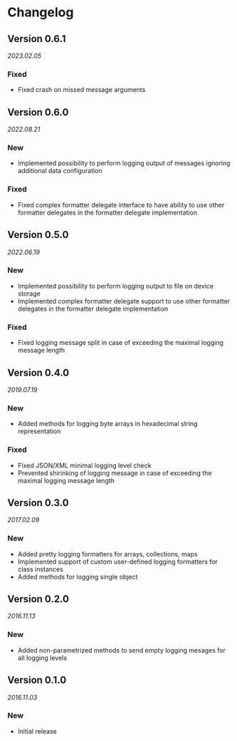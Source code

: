 # Changelog

## Version 0.6.1
_2023.02.05_
### Fixed
* Fixed crash on missed message arguments

## Version 0.6.0
_2022.08.21_
### New
* Implemented possibility to perform logging output of messages ignoring additional data configuration
### Fixed
* Fixed complex formatter delegate interface to have ability to use other formatter delegates in the formatter delegate implementation

## Version 0.5.0
_2022.06.19_
### New
* Implemented possibility to perform logging output to file on device storage
* Implemented complex formatter delegate support to use other formatter delegates in the formatter delegate implementation
### Fixed
* Fixed logging message split in case of exceeding the maximal logging message length

## Version 0.4.0
_2019.07.19_
### New
* Added methods for logging byte arrays in hexadecimal string representation
### Fixed
* Fixed JSON/XML minimal logging level check
* Prevented shirinking of logging message in case of exceeding the maximal logging message length

## Version 0.3.0
_2017.02.09_
### New
* Added pretty logging formatters for arrays, collections, maps
* Implemented support of custom user-defined logging formatters for class instances
* Added methods for logging single object

## Version 0.2.0
_2016.11.13_
### New
* Added non-parametrized methods to send empty logging mesages for all logging levels

## Version 0.1.0
_2016.11.03_
### New
* Initial release